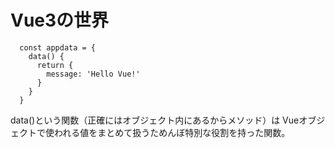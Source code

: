 # Vue3の世界
```
  const appdata = {
    data() {
      return {
        message: 'Hello Vue!'
      }
    }
  }
```

data()という関数（正確にはオブジェクト内にあるからメソッド）は
Vueオブジェクトで使われる値をまとめて扱うためんぼ特別な役割を持った関数。
